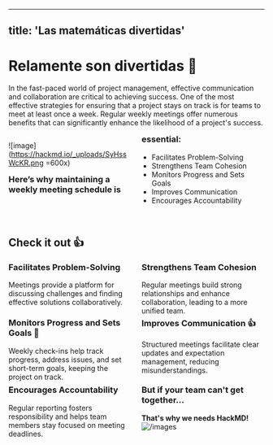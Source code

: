 
---
title: 'Las matemáticas divertidas'
---



<style>
.two-column-layout {
  column-count: 2; /* Set column number */
  column-gap: 20px;
  max-width: 100%;
  overflow: hidden;
}

/* Media query for mobile devices */
@media (max-width: 768px) {
  .two-column-layout {
    column-count: 1; /* Switch to single column on small screens */
    column-gap: 0;   /* Optional: Set gap to 0 for single column */
  }
}

.markdown-body, .ui-infobar {
    max-width: unset !important;
}

.two-column-layout ul, 
.two-column-layout ol {
  margin: 0;
  padding-left: 20px;
}

.two-column-layout strong {
  font-weight: bold;
}

.two-column-layout em {
  font-style: italic;
}
    
.two-column-layout h1,
.two-column-layout h2,
.two-column-layout h3,
.two-column-layout h4,
.two-column-layout h5,
.two-column-layout h6 {
    margin-top: 0;    
}
</style>

# Relamente son divertidas 🙋

In the fast-paced world of project management, effective communication and collaboration are critical to achieving success. One of the most effective strategies for ensuring that a project stays on track is for teams to meet at least once a week. Regular weekly meetings offer numerous benefits that can significantly enhance the likelihood of a project's success.

<div class="two-column-layout">

![image](https://hackmd.io/_uploads/SyHssWcKR.png =600x)

### Here’s why maintaining a weekly meeting schedule is essential:

- Facilitates Problem-Solving
- Strengthens Team Cohesion
- Monitors Progress and Sets Goals
- Improves Communication
- Encourages Accountability
</div>

&nbsp;

## Check it out :+1:

<div class="two-column-layout">

### Facilitates Problem-Solving

Meetings provide a platform for discussing challenges and finding effective solutions collaboratively.

### Strengthens Team Cohesion

Regular meetings build strong relationships and enhance collaboration, leading to a more unified team.

</div>

<div class="two-column-layout">

### Monitors Progress and Sets Goals 🎯

Weekly check-ins help track progress, address issues, and set short-term goals, keeping the project on track.

### Improves Communication 👍

Structured meetings facilitate clear updates and expectation management, reducing misunderstandings.

</div>

<div class="two-column-layout">

### Encourages Accountability

Regular reporting fosters responsibility and helps team members stay focused on meeting deadlines.

### But if your team can't get together...

**That's why we needs HackMD!**
![/images](lunas_3.png)

</div>
